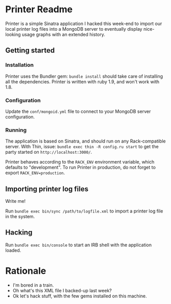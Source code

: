 Printer Readme
==============

Printer is a simple Sinatra application I hacked this week-end to import
our local printer log files into a MongoDB server to eventually display
nice-looking usage graphs with an extended history.

Getting started
---------------

### Installation

Printer uses the Bundler gem: `bundle install` should take care of
installing all the dependencies. Printer is written with ruby 1.9, and
won't work with 1.8.

### Configuration

Update the `conf/mongoid.yml` file to connect to your MongoDB server
configuration.

### Running

The application is based on Sinatra, and should run on any
Rack-compatible server.  With Thin, issue: `bundle exec thin -R
config.ru start` to get the party started on `http://localhost:3000/`.

Printer behaves according to the `RACK_ENV` environment variable, which
defaults to "development". To run Printer in production, do not forget
to export `RACK_ENV=production`.

Importing printer log files
---------------------------

Write me!

Run `bundle exec bin/sync /path/to/logfile.xml` to import a printer log
file in the system.

Hacking
-------

Run `bundle exec bin/console` to start an IRB shell with the application
loaded.

Rationale
=========

 * I'm bored in a train.
 * Oh what's this XML file I backed-up last week?
 * Ok let's hack stuff, with the few gems installed on this machine.
